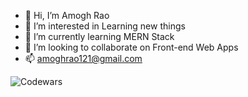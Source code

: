 - 👋 Hi, I’m Amogh Rao
- 👀 I’m interested in Learning new things
- 🌱 I’m currently learning MERN Stack
- 💞️ I’m looking to collaborate on Front-end Web Apps
- 📫 amoghrao121@gmail.com

![Codewars](https://www.codewars.com/users/Arioum/badges/large)

<!---
Arioum/Arioum is a ✨ special ✨ repository because its `README.md` (this file) appears on your GitHub profile.
You can click the Preview link to take a look at your changes.
--->
